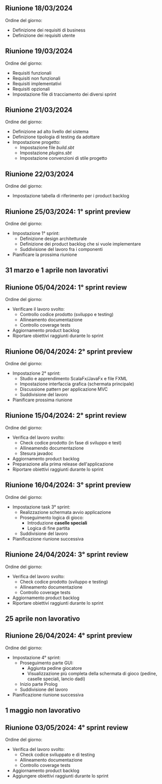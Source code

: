 ## Riunione 18/03/2024
Ordine del giorno:
- Definizione dei requisiti di business
- Definizione dei requisiti utente

## Riunione 19/03/2024
Ordine del giorno:
- Requisiti funzionali
- Requisiti non funzionali
- Requisiti implementativi
- Requisiti opzionali
- Impostazione file di tracciamento dei diversi sprint

## Riunione 21/03/2024
Ordine del giorno:
- Definizione ad alto livello del sistema
- Definizione tipologia di testing da adottare
- Impostazione progetto:
  - Impostazione file _build.sbt_
  - Impostazione _plugins.sbt_
  - Impostazione convenzioni di stile progetto

## Riunione 22/03/2024
Ordine del giorno:
- Impostazione tabella di riferimento per i product backlog

## Riunione 25/03/2024: 1° sprint preview
Ordine del giorno:
- Impostazione 1° sprint:
  - Definizione design architetturale
  - Definizione dei product backlog che si vuole implementare
  - Suddivisione del lavoro fra i componenti
- Pianificare la prossima riunione

## 31 marzo e 1 aprile non lavorativi

## Riunione 05/04/2024: 1° sprint review
Ordine del giorno:
- Verificare il lavoro svolto:
  - Controllo codice prodotto (sviluppo e testing)
  - Allineamento documentazione
  - Controllo coverage tests
- Aggiornamento product backlog
- Riportare obiettivi raggiunti durante lo sprint

## Riunione 06/04/2024: 2° sprint preview
Ordine del giorno:
- Impostazione 2° sprint:
  - Studio e apprendimento ScalaFx/JavaFx e file FXML
  - Impostazione interfaccia grafica (schermata principale)
  - Discussione pattern per applicazione MVC
  - Suddivisione del lavoro
- Pianificare prossima riunione

## Riunione 15/04/2024: 2° sprint review
Ordine del giorno:
- Verifica del lavoro svolto:
  - Check codice prodotto (in fase di sviluppo e test)
  - Allineamendo documentazione
  - Stesura javadoc
- Aggiornamento product backlog
- Preparazione alla prima release dell'applicazione
- Riportare obiettivi raggiunti durante lo sprint

## Riunione 16/04/2024: 3° sprint preview
Ordine del giorno:
- Impostazione task 3° sprint:
  - Realizzazione schermata avvio applicazione
  - Proseguimento logica di gioco:
    - Introduzione **caselle speciali**
    - Logica di fine partita
  - Suddivisione del lavoro
- Pianificazione riunione successiva

## Riunione 24/04/2024: 3° sprint review
Ordine del giorno:
- Verifica del lavoro svolto:
  - Check codice prodotto (sviluppo e testing)
  - Allineamento documentazione
  - Controllo coverage tests
- Aggiornamento product backlog
- Riportare obiettivi raggiunti durante lo sprint

## 25 aprile non lavorativo

## Riunione 26/04/2024: 4° sprint preview
Ordine del giorno:
- Impostazione 4° sprint:
	- Proseguimento parte GUI:
		- Aggiunta pedine giocatore
		- Visualizzazione più completa della schermata di gioco (pedine, caselle speciali, lancio dadi)
	- Inizio parte Prolog
	- Suddivisione del lavoro
- Pianificazione riunione successiva

## 1 maggio non lavorativo

## Riunione 03/05/2024: 4° sprint review
Ordine del giorno:
- Verifica del lavoro svolto:
	- Check codice sviluppato e di testing
 	- Allineamento documentazione
  	- Controllo coverage tests
- Aggiornamento product backlog   
- Aggiungere obiettivi raggiunti durante lo sprint
